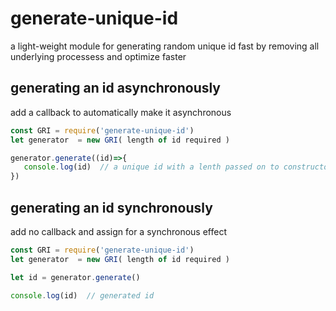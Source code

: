 # generate-unique-id
a light-weight module for generating random unique id fast by removing all underlying processess
and optimize faster

## generating an id asynchronously

add a callback to automatically make it asynchronous

```javascript
const GRI = require('generate-unique-id')
let generator  = new GRI( length of id required )

generator.generate((id)=>{
   console.log(id)  // a unique id with a lenth passed on to constructor
})

```
## generating an id synchronously

add no callback and assign for a synchronous effect

```javascript
const GRI = require('generate-unique-id')
let generator  = new GRI( length of id required )

let id = generator.generate()

console.log(id)  // generated id

```
